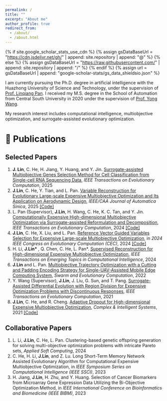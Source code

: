 ```yaml
---
permalink: /
title: ""
excerpt: "About me"
author_profile: true
redirect_from: 
  - /about/
  - /about.html
---
```


{% if site.google_scholar_stats_use_cdn %}
{% assign gsDataBaseUrl = "https://cdn.jsdelivr.net/gh/" | append: site.repository | append: "@" %}
{% else %}
{% assign gsDataBaseUrl = "https://raw.githubusercontent.com/" | append: site.repository | append: "/" %}
{% endif %}
{% assign url = gsDataBaseUrl | append: "google-scholar-stats/gs_data_shieldsio.json" %}

<span class='anchor' id='about-me'></span>

I am currently pursuing the Ph.D. degree in artificial intelligence with the Huazhong University of Science and Technology, under the supervision of [Prof. Linqiang Pan](http://faculty.hust.edu.cn/panlinqiang/zh_CN/index.htm). I received my M.S. degree in the School of Automation from Central South University in 2020 under the supervision of [Prof. Yong Wang](https://faculty.csu.edu.cn/wangyong/zh_CN/index.htm).

My research interest includes computational intelligence, multiobjective optimization, and surrogate-assisted evolutionary optimization. 
<!-- I have published more than 100 papers at the top international AI conferences with total <a href='https://scholar.google.com/citations?user=DhtAFkwAAAAJ'>google scholar citations <strong><span id='total_cit'>260000+</span></strong></a> (You can also use google scholar badge <a href='https://scholar.google.com/citations?user=DhtAFkwAAAAJ'><img src="https://img.shields.io/endpoint?url={{ url | url_encode }}&logo=Google%20Scholar&labelColor=f6f6f6&color=9cf&style=flat&label=citations"></a>). -->

<!--# 📖 Experiences  -->
<!--- *2021 – Now*, Doctor of Philosophy, Huazhong University of Science and Technology, Wuhan, China.  -->
<!--- *2020 – 2021*, Research Assistant, Southern University of Science and Technology, Shenzhen, China.  -->
<!--- *2017 – 2020*, Master of Engineering, Central South University, Changsha, China.  -->
<!--- *2013 – 2017*, Bachelor of Engineering, Tiangong University, Tianjin, China.  -->

<!-- # 🔥 News -->
<!-- - *2022.02*: &nbsp;🎉🎉 Lorem ipsum dolor sit amet, consectetur adipiscing elit. Vivamus ornare aliquet ipsum, ac tempus justo dapibus sit amet.  -->
<!-- - *2022.02*: &nbsp;🎉🎉 Lorem ipsum dolor sit amet, consectetur adipiscing elit. Vivamus ornare aliquet ipsum, ac tempus justo dapibus sit amet.  -->

# 📝 Publications 

## Selected Papers
<ol> 
<li> <b>J. Lin</b>, C. He, H. Jiang, Y. Huang, and Y. Jin. <a href="https://ieeexplore.ieee.org/document/10852178" target="_blank" rel="noopener noreferrer">Surrogate-assisted Multiobjective Genes Selection Method for Cell Classification from Single-cell RNA Sequencing Data</a>, <i>IEEE Transactions on Evolutionary Computation</i>, 2025  
 <!---  <span style="background-color: #FFD700; padding: 2px 5px; border-radius: 3px;"> JCR Q1</span> </li> -->
<li> <b>J.Lin</b>, C. He, Y. Tian, and L. Pan. <a href="https://ieeexplore.ieee.org/document/10869321" target="_blank" rel="noopener noreferrer">Variable Reconstruction for Evolutionary Large-scale Expensive Multiobjective Optimization and Its Application on Aerodynamic Design</a>, <i>IEEE/CAA Journal of Automatica Sinica</i>, 2025 <a href="https://github.com/jqlincn/VREA">[Code]</a> </li>
 <li> L. Pan (Supervisor), <b>J.Lin</b>, H. Wang, C. He, K. C. Tan, and Y. Jin. <a href="https://ieeexplore.ieee.org/document/10477568" target="_blank" rel="noopener noreferrer">Computationally Expensive High-dimensional Multiobjective Optimization via Surrogate-assisted Reformulation and Decomposition</a>, <i>IEEE Transactions on Evolutionary Computation</i>, 2024  <a href="https://github.com/jqlincn/TP-SAEA">[Code]</a>  </li>
 <li>  <b>J.Lin</b>, C. He, X. Liu, and L. Pan.  <a href="https://ieeexplore.ieee.org/document/10611889" target="_blank" rel="noopener noreferrer">Reference Vector Guided Variables Selection for Expensive Large-scale Multiobjective Optimization</a>, in <i>2024 IEEE Congress on Evolutionary Computation (CEC)</i>, 2024 <a href="https://github.com/jqlincn/RVSPSO">[Code]</a> </li>
 <li> H. Li, <b>J.Lin* </b>, Q. Chen, C. He, L. Pan*. <a href="https://ieeexplore.ieee.org/document/10428945" target="_blank" rel="noopener noreferrer">Supervised Reconstruction for High-dimensional Expensive Multiobjective Optimization</a>, <i>IEEE Transactions on Emerging Topics in Computational Intelligence</i>, 2024
 <li> <b>J.Lin</b> and L. Pan. <a href="https://www.sciencedirect.com/science/article/pii/S2210650222001316" target="_blank" rel="noopener noreferrer">Multiobjective Trajectory Optimization with a Cutting and Padding Encoding Strategy for Single-UAV-Assisted Mobile Edge Computing System</a>, <i>Swarm and Evolutionary Computation</i>, 2022
 <li> Y. Wang (Supervisor), <b>J.Lin</b>, J. Liu, G. Sun, and T. Pang. <a href="https://ieeexplore.ieee.org/document/9559391" target="_blank" rel="noopener noreferrer">Surrogate-Assisted Differential Evolution with Region Division for Expensive Optimization Problems with Discontinuous Responses</a>, <i>IEEE Transactions on Evolutionary Computation</i>, 2021
 <li> <b>J.Lin</b>, C. He, and R. Cheng. <a href="https://link.springer.com/article/10.1007/s40747-021-00362-5" target="_blank" rel="noopener noreferrer">Adaptive Dropout for High-dimensional Expensive Multiobjective Optimization</a>, <i>Complex & Intelligent Systems</i>, 2021 <a href="https://github.com/jqlincn/ADSAPSO">[Code]</a>  </li>
</ol>

## Collaborative Papers
<ol> 
 <li> L. Li, <b>J.Lin</b>, C. He, L. Pan. Clustering-based genetic offspring generation for solving multi-objective optimization problems with intricate Pareto sets, <i>Applied Soft Computing</i>, 2024    </li>
 <li> C. He, H. Li, <b>J.Lin</b>, and Z. Lu. Long Short-Term Memory Network Assisted Evolutionary Algorithm for Computational Expensive Multiobjective Optimization, in <i>IEEE Symposium Series on Computational Intelligence (IEEE SSCI)</i>, 2023   </li>
 <li> H. Jiang, <b>J.Lin</b>, H. Zhu, and Y. Huang. Selection of Cancer Biomarkers from Microarray Gene Expression Data Utilizing the Bi-Objective Optimization Method, in <i>IEEE International Conference on Bioinformatics and Biomedicine (IEEE BIBM)</i>, 2023   </li>
</ol>

<!-- <div class='paper-box'><div class='paper-box-image'><div><div class="badge">CVPR 2016</div><img src='images/500x300.png' alt="sym" width="100%"></div></div> -->
<!-- <div class='paper-box-text' markdown="1"> -->

<!-- [Deep Residual Learning for Image Recognition](https://openaccess.thecvf.com/content_cvpr_2016/papers/He_Deep_Residual_Learning_CVPR_2016_paper.pdf) -->

<!-- **Kaiming He**, Xiangyu Zhang, Shaoqing Ren, Jian Sun -->

<!-- [**Project**](https://scholar.google.com/citations?view_op=view_citation&hl=zh-CN&user=DhtAFkwAAAAJ&citation_for_view=DhtAFkwAAAAJ:ALROH1vI_8AC) <strong><span class='show_paper_citations' data='DhtAFkwAAAAJ:ALROH1vI_8AC'></span></strong> -->
<!-- - Lorem ipsum dolor sit amet, consectetur adipiscing elit. Vivamus ornare aliquet ipsum, ac tempus justo dapibus sit amet.  -->
<!-- </div> -->
<!-- </div> -->

<!-- - [Lorem ipsum dolor sit amet, consectetur adipiscing elit. Vivamus ornare aliquet ipsum, ac tempus justo dapibus sit amet](https://github.com), A, B, C, **CVPR 2020** -->

<!-- # 🎖 Honors and Awards -->
<!-- - *2021.10* Lorem ipsum dolor sit amet, consectetur adipiscing elit. Vivamus ornare aliquet ipsum, ac tempus justo dapibus sit amet.  -->
<!-- - *2021.09* Lorem ipsum dolor sit amet, consectetur adipiscing elit. Vivamus ornare aliquet ipsum, ac tempus justo dapibus sit amet.  -->

<!-- # 💬 Invited Talks -->
<!-- - *2021.06*, Lorem ipsum dolor sit amet, consectetur adipiscing elit. Vivamus ornare aliquet ipsum, ac tempus justo dapibus sit amet.  -->
<!-- - *2021.03*, Lorem ipsum dolor sit amet, consectetur adipiscing elit. Vivamus ornare aliquet ipsum, ac tempus justo dapibus sit amet.  \| [\[video\]](https://github.com/) -->

<!-- # 💻 Internships -->
<!-- - *2019.05 - 2020.02*, [Lorem](https://github.com/), China. -->

<!--# 📌 Professional Services  -->
<!--- **Reviewer for:**   <br>  -->
<!--  _IEEE Transactions on Evolutionary Computation_   <br>  -->
<!--  _Swarm and Evolutionary Computation_   <br>  -->
<!--  _Complex & Intelligent System_   <br>  -->

<!--- **Editor/PC Member for:**   <br>  -->
<!--  _Bio-inspired Computing: Theories and Applications_   <br>  -->
<!--  _IEEE Symposium on Computational Intelligence for Financial Engineering and Economics_   <br>  -->
